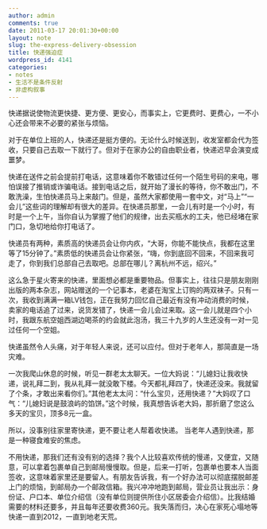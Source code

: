 ```yaml
---
author: admin
comments: true
date: 2011-03-17 20:01:30+00:00
layout: note
slug: the-express-delivery-obsession
title: 快递强迫症
wordpress_id: 4141
categories:
- notes
- 生活不是条件反射
- 非虚构叙事
---
```


快递据说使物流更快捷、更方便、更安心，而事实上，它更费时、更费心，一不小心还会带来不必要的紧张与烦恼。

对于在单位上班的人，快递还是挺方便的。无论什么时候送到，收发室都会代为签收，只要自己去取一下就行了。但对于在家办公的自由职业者，快递迟早会演变成噩梦。

快递在送件之前会提前打电话，这意味着你不敢错过任何一个陌生号码的来电，哪怕误接了推销或诈骗电话。接到电话之后，就开始了漫长的等待，你不敢出门，不敢洗澡，生怕快递员马上来敲门。但是，虽然大家都使用一套中文，对“马上”“一会儿”这些词的理解却有很大的差异。在快递员那里，一会儿有时是一个小时，有时是一个上午，当你自认为掌握了他们的规律，出去买瓶水的工夫，他已经堵在家门口，急切地给你打电话了。

快递员有两种，素质高的快递员会让你内疚，“大哥，你能不能快点，我都在这里等了15分钟了。”素质低的快递员会让你紧张，“嗨，你到底回不回来，不回来我可走了，你到我们总部自己去取吧。总部在哪儿？离杭州不远，绍兴。”

这么急于星火寄来的快递，里面想必都是重要物品。但事实上，往往只是朋友刚刚出版的两本杂志，网站赠送的一个记事本，老婆在淘宝上订购的两双袜子。只有一次，我收到满满一箱LV钱包，正在我努力回忆自己最近有没有冲动消费的时候，卖家的电话追了过来，说货发错了，快递一会儿会过来取。这一会儿就是四个小时，我跟东航空姐西湖边喝茶的约会就此泡汤，我三十九岁的人生还没有一对一见过任何一个空姐。

快递虽然令人头痛，对于年轻人来说，还可以应付。但对于老年人，那简直是一场灾难。

一次我爬山休息的时候，听见一群老太太聊天。一位大妈说：“儿媳妇让我收快递，说礼拜二到，我从礼拜一就没敢下楼。今天都礼拜四了，快递还没来。我就留了个条，才敢出来看你们。”其他老太太问：“什么宝贝，还用快递？”大妈叹了口气：“儿媳妇说是鼓浪屿的馅饼。”这个时候，我真想告诉老大妈，那折磨了您这么多天的宝贝，顶多8元一盒。

所以，没事别往家里寄快递，更不要让老人帮着收快递。 当老年人遇到快递，那是一种寝食难安的焦虑。

不用快递，那我们还有没有别的选择？我个人比较喜欢传统的慢递，又便宜，又随意，可以拿着包裹单自己到邮局慢慢取。但是，后来一打听，包裹单也要本人当面签收，这意味着家里还是要留人。有朋友告诉我，有一个好办法可以彻底摆脱邮差上门的烦恼，到邮局办一个邮政信箱。我兴冲冲地跑到邮局，营业员让我出示：身份证、户口本、单位介绍信（没有单位则提供所住小区居委会介绍信）。比我结婚需要的材料还要多，并且每年还要收费360元。我失落而归，决心在家死心塌地等快递一直到2012，一直到地老天荒。
